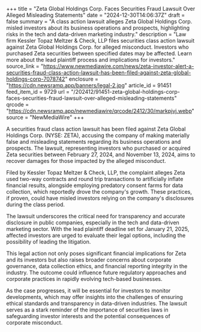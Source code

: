 +++
title = "Zeta Global Holdings Corp. Faces Securities Fraud Lawsuit Over Alleged Misleading Statements"
date = "2024-12-30T14:06:37Z"
draft = false
summary = "A class action lawsuit alleges Zeta Global Holdings Corp. misled investors about its business operations and prospects, highlighting risks in the tech and data-driven marketing industry."
description = "Law firm Kessler Topaz Meltzer & Check, LLP files securities class action lawsuit against Zeta Global Holdings Corp. for alleged misconduct. Investors who purchased Zeta securities between specified dates may be affected. Learn more about the lead plaintiff process and implications for investors."
source_link = "https://www.newmediawire.com/news/zeta-investor-alert-a-securities-fraud-class-action-lawsuit-has-been-filed-against-zeta-global-holdings-corp-7078742"
enclosure = "https://cdn.newsramp.app/banners/legal-2.jpg"
article_id = 91451
feed_item_id = 9729
url = "/202412/91451-zeta-global-holdings-corp-faces-securities-fraud-lawsuit-over-alleged-misleading-statements"
qrcode = "https://cdn.newsramp.app/newmediawire/qrcode/2412/30/markpjvj.webp"
source = "NewMediaWire"
+++

<p>A securities fraud class action lawsuit has been filed against Zeta Global Holdings Corp. (NYSE: ZETA), accusing the company of making materially false and misleading statements regarding its business operations and prospects. The lawsuit, representing investors who purchased or acquired Zeta securities between February 27, 2024, and November 13, 2024, aims to recover damages for those impacted by the alleged misconduct.</p><p>Filed by Kessler Topaz Meltzer & Check, LLP, the complaint alleges Zeta used two-way contracts and round trip transactions to artificially inflate financial results, alongside employing predatory consent farms for data collection, which reportedly drove the company's growth. These practices, if proven, could have misled investors relying on the company's disclosures during the class period.</p><p>The lawsuit underscores the critical need for transparency and accurate disclosure in public companies, especially in the tech and data-driven marketing sector. With the lead plaintiff deadline set for January 21, 2025, affected investors are urged to evaluate their legal options, including the possibility of leading the litigation.</p><p>This legal action not only poses significant financial implications for Zeta and its investors but also raises broader concerns about corporate governance, data collection ethics, and financial reporting integrity in the industry. The outcome could influence future regulatory approaches and corporate practices in rapidly evolving tech-based businesses.</p><p>As the case progresses, it will be essential for investors to monitor developments, which may offer insights into the challenges of ensuring ethical standards and transparency in data-driven industries. The lawsuit serves as a stark reminder of the importance of securities laws in safeguarding investor interests and the potential consequences of corporate misconduct.</p>